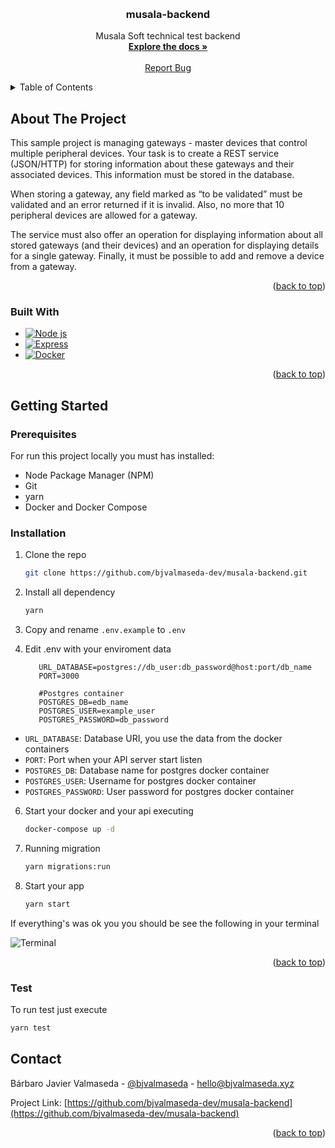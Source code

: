 <a name="readme-top"></a>

<!-- PROJECT LOGO -->
<br />
<div align="center">
<h3 align="center">musala-backend</h3>
  <p align="center">
    Musala Soft technical test backend
    <br />
    <a href="https://github.com/bjvalmaseda-dev/musala-backend"><strong>Explore the docs »</strong></a>
    <br />
    <br />
    <a href="https://github.com/bjvalmaseda-dev/musala-backend/issues">Report Bug</a>  
  </p>
</div>



<!-- TABLE OF CONTENTS -->
<details>
  <summary>Table of Contents</summary>
  <ol>
    <li>
      <a href="#about-the-project">About The Project</a>
      <ul>
        <li><a href="#built-with">Built With</a></li>
      </ul>
    </li>
    <li>
      <a href="#getting-started">Getting Started</a>
      <ul>
        <li><a href="#prerequisites">Prerequisites</a></li>
        <li><a href="#installation">Installation</a></li>
        <li><a href="#tests">Test</a></li>
      </ul>
    </li>
    <li><a href="#license">License</a></li>
    <li><a href="#contact">Contact</a></li>
   
  </ol>
</details>



<!-- ABOUT THE PROJECT -->
## About The Project

This sample project is managing gateways - master devices that control multiple peripheral devices. 
Your task is to create a REST service (JSON/HTTP) for storing information about these gateways and their associated devices. This information must be stored in the database. 

When storing a gateway, any field marked as “to be validated” must be validated and an error returned if it is invalid. Also, no more that 10 peripheral devices are allowed for a gateway.

The service must also offer an operation for displaying information about all stored gateways (and their devices) and an operation for displaying details for a single gateway. Finally, it must be possible to add and remove a device from a gateway.

<p align="right">(<a href="#readme-top">back to top</a>)</p>



### Built With

* [![Node js][Node]][Node-url]
* [![Express][Express]][Express-url]
* [![Docker][Docker]][Docker-url]


<p align="right">(<a href="#readme-top">back to top</a>)</p>



<!-- GETTING STARTED -->
## Getting Started

### Prerequisites

For run this project locally you must has installed:
* Node Package Manager (NPM)
* Git
* yarn
* Docker and Docker Compose


### Installation

1. Clone the repo
   ```sh
   git clone https://github.com/bjvalmaseda-dev/musala-backend.git
   ```
3. Install all dependency
   ```sh
   yarn
   ```
4. Copy and rename `.env.example` to `.env`

5. Edit .env with your enviroment data
   ```.env
      URL_DATABASE=postgres://db_user:db_password@host:port/db_name
      PORT=3000

      #Postgres container
      POSTGRES_DB=edb_name
      POSTGRES_USER=example_user
      POSTGRES_PASSWORD=db_password   
    ```

- `URL_DATABASE`: Database URI, you use the data from the docker containers
- `PORT`: Port when your API server start listen
- `POSTGRES_DB`: Database name for postgres docker container
- `POSTGRES_USER`: Username for postgres docker container
- `POSTGRES_PASSWORD`: User password  for postgres docker container

6. Start your docker and your api executing 
    ```sh
    docker-compose up -d
    ```
7. Running migration 
    ```sh
    yarn migrations:run
    ```
8. Start your app
    ```sh
    yarn start
    ```
If everything's was ok you you should be see the following in your terminal

![Terminal][terminal]




<p align="right">(<a href="#readme-top">back to top</a>)</p>

### Test
To run test just execute 
```sh
yarn test
```


<!-- CONTACT -->
## Contact

Bárbaro Javier Valmaseda - [@bjvalmaseda](https://twitter.com/bjvalmaseda) - hello@bjvalmaseda.xyz

Project Link: [https://github.com/bjvalmaseda-dev/musala-backend](https://github.com/bjvalmaseda-dev/musala-backend)

<p align="right">(<a href="#readme-top">back to top</a>)</p>


[product-gateway]: readme/gateway.png
[terminal]: images/terminal.png
[Docker]: https://img.shields.io/badge/Docker-2496ED?style=for-the-badge&logo=docker&logoColor=white
[Docker-url]: https://www.docker.com/
[Express]: https://img.shields.io/badge/Express-000000?style=for-the-badge&logo=express&logoColor=white
[Express-url]: https://expressjs.com/
[Node]: https://img.shields.io/badge/Node%20JS-339933?style=for-the-badge&logo=nodedotjs&logoColor=white
[Node-url]: https://nodejs.org/
